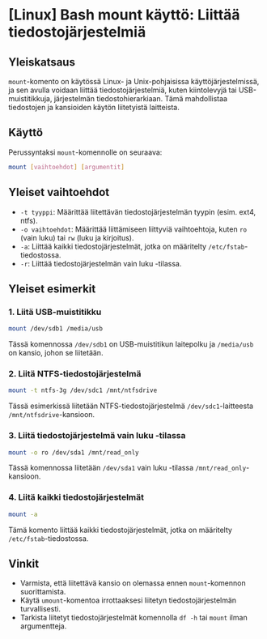 # [Linux] Bash mount käyttö: Liittää tiedostojärjestelmiä

## Yleiskatsaus
`mount`-komento on käytössä Linux- ja Unix-pohjaisissa käyttöjärjestelmissä, ja sen avulla voidaan liittää tiedostojärjestelmiä, kuten kiintolevyjä tai USB-muistitikkuja, järjestelmän tiedostohierarkiaan. Tämä mahdollistaa tiedostojen ja kansioiden käytön liitetyistä laitteista.

## Käyttö
Perussyntaksi `mount`-komennolle on seuraava:

```bash
mount [vaihtoehdot] [argumentit]
```

## Yleiset vaihtoehdot
- `-t tyyppi`: Määrittää liitettävän tiedostojärjestelmän tyypin (esim. ext4, ntfs).
- `-o vaihtoehdot`: Määrittää liittämiseen liittyviä vaihtoehtoja, kuten `ro` (vain luku) tai `rw` (luku ja kirjoitus).
- `-a`: Liittää kaikki tiedostojärjestelmät, jotka on määritelty `/etc/fstab`-tiedostossa.
- `-r`: Liittää tiedostojärjestelmän vain luku -tilassa.

## Yleiset esimerkit
### 1. Liitä USB-muistitikku
```bash
mount /dev/sdb1 /media/usb
```
Tässä komennossa `/dev/sdb1` on USB-muistitikun laitepolku ja `/media/usb` on kansio, johon se liitetään.

### 2. Liitä NTFS-tiedostojärjestelmä
```bash
mount -t ntfs-3g /dev/sdc1 /mnt/ntfsdrive
```
Tässä esimerkissä liitetään NTFS-tiedostojärjestelmä `/dev/sdc1`-laitteesta `/mnt/ntfsdrive`-kansioon.

### 3. Liitä tiedostojärjestelmä vain luku -tilassa
```bash
mount -o ro /dev/sda1 /mnt/read_only
```
Tässä komennossa liitetään `/dev/sda1` vain luku -tilassa `/mnt/read_only`-kansioon.

### 4. Liitä kaikki tiedostojärjestelmät
```bash
mount -a
```
Tämä komento liittää kaikki tiedostojärjestelmät, jotka on määritelty `/etc/fstab`-tiedostossa.

## Vinkit
- Varmista, että liitettävä kansio on olemassa ennen `mount`-komennon suorittamista.
- Käytä `umount`-komentoa irrottaaksesi liitetyn tiedostojärjestelmän turvallisesti.
- Tarkista liitetyt tiedostojärjestelmät komennolla `df -h` tai `mount` ilman argumentteja.